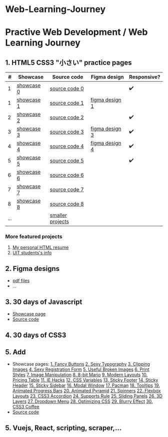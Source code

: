 # Web-Learning-Journey
# Practive Web Development / Web Learning Journey

## 1. HTML5 CSS3 "小さい" practice pages

| # | Showcase     | Source code     | Figma design     | Responsive?        |
| - | -            | -               | -                | -                  |
| 1 | [showcase 0] | [source code 0] |                  | :heavy_check_mark: |
| 1 | [showcase 1] | [source code 1] | [figma design 1] |                    |
| 2 | [showcase 2] | [source code 2] |                  | :heavy_check_mark: |
| 3 | [showcase 3] | [source code 3] | [figma design 3] | :heavy_check_mark: |
| 4 | [showcase 4] | [source code 4] | [figma design 4] | :heavy_check_mark: |
| 5 | [showcase 5] | [source code 5] |                  | :heavy_check_mark: |
| 6 | [showcase 6] | [source code 6] |                  |                    |
| 7 | [showcase 7] | [source code 7] |                  |                    |
| 8 | [showcase 8] | [source code 8] |                  |                    |
| ... |         | [smaller projects] |                  |                    |

[showcase 0]: https://loia5tqd001.github.io/Web-Learning-Journey/frontend/css_advanced_course_udemy/natours/
[source code 0]: https://github.com/loia5tqd001/Web-Learning-Journey/tree/master/frontend/css_advanced_course_udemy/natours/

[showcase 1]: https://loia5tqd001.github.io/Web-Learning-Journey/frontend/html_css_full_page/figma_implementation_deved/
[source code 1]: https://github.com/loia5tqd001/Web-Learning-Journey/tree/master/frontend/html_css_full_page/figma_implementation_deved
[figma design 1]: https://www.figma.com/file/ncL4Tciptu5IigRjbfFCOh/DevEd-Website?node-id=0%3A1

[showcase 2]: https://loia5tqd001.github.io/Web-Learning-Journey/frontend/html_css_full_page/gary_simon_2020_crash_course/
[source code 2]: https://github.com/loia5tqd001/Web-Learning-Journey/tree/master/frontend/html_css_full_page/gary_simon_2020_crash_course

[showcase 3]: https://loia5tqd001.github.io/Web-Learning-Journey/frontend/html_css_full_page/gary_simon_2019_crash_course/
[source code 3]: https://github.com/loia5tqd001/Web-Learning-Journey/tree/master/frontend/html_css_full_page/gary_simon_2019_crash_course
[figma design 3]: https://github.com/loia5tqd001/Web-Learning-Journey/tree/master/frontend/html_css_full_page/gary_simon_2019_crash_course/design

[showcase 4]: https://loia5tqd001.github.io/Web-Learning-Journey/frontend/html_css_full_page/gary_simon_2018_crash_course/
[source code 4]: https://github.com/loia5tqd001/Web-Learning-Journey/tree/master/frontend/html_css_full_page/gary_simon_2018_crash_course
[figma design 4]: https://github.com/loia5tqd001/Web-Learning-Journey/tree/master/frontend/html_css_full_page/gary_simon_2018_crash_course/design

[showcase 5]: https://loia5tqd001.github.io/Web-Learning-Journey/frontend/html_css_full_page/sass_and_responsive/
[source code 5]: https://github.com/loia5tqd001/Web-Learning-Journey/tree/master/frontend/html_css_full_page/sass_and_responsive

[showcase 6]: https://loia5tqd001.github.io/Web-Learning-Journey/frontend/html_css_full_page/animation_on_scroll/index.html
[source code 6]: https://github.com/loia5tqd001/Web-Learning-Journey/tree/master/frontend/html_css_full_page/animation_on_scroll

[showcase 7]: https://loia5tqd001.github.io/Web-Learning-Journey/frontend/html_css_full_page/grid_traversy_media/index.html
[source code 7]: https://github.com/loia5tqd001/Web-Learning-Journey/tree/master/frontend/html_css_full_page/grid_traversy_media

[showcase 8]: https://loia5tqd001.github.io/Web-Learning-Journey/frontend/html_css_full_page/html5_traversy_media/index.html
[source code 8]: https://github.com/loia5tqd001/Web-Learning-Journey/tree/master/frontend/html_css_full_page/html5_traversy_media

[smaller projects]: https://github.com/loia5tqd001/Web-Learning-Journey/tree/master/frontend/html_css_components

### More featured projects

1. [My personal HTML resume](https://loia5tqd001.github.io/Web-Learning-Journey/frontend/html_css_full_page/resume/)
2. [UIT students's info](https://loia5tqd001.github.io/Web-Learning-Journey/frontend/html_css_components/uit_leaked_info/)

## 2. Figma designs
- [pdf files](https://github.com/loia5tqd001/Web-Learning-Journey/tree/master/frontend/figma_design_pdf)
- ...

## 3. 30 days of Javascript
- [Showcase page](https://loia5tqd001.github.io/Web-Learning-Journey/frontend/30_days_javascript/index.html)
- [Source code](https://github.com/loia5tqd001/Web-Learning-Journey/tree/master/frontend/30_days_javascript)

## 4. 30 days of CSS3
## 5. Add
- Showcase pages:
[1. Fancy Buttons](https://loia5tqd001.github.io/Web-Learning-Journey/frontend/30_days_css3/1%20-%20Fancy%20Buttons)
[2. Sexy Typography](https://loia5tqd001.github.io/Web-Learning-Journey/frontend/30_days_css3/2%20-%20Sexy%20Typography)
[3. Clipping Images](https://loia5tqd001.github.io/Web-Learning-Journey/frontend/30_days_css3/3%20-%20Clipping%20Images)
[4. Sexy Registration Form](https://loia5tqd001.github.io/Web-Learning-Journey/frontend/30_days_css3/4%20-%20Sexy%20Registration%20Form)
[5. Useful Broken Images](https://loia5tqd001.github.io/Web-Learning-Journey/frontend/30_days_css3/5%20-%20Useful%20Broken%20Images)
[6. Print Styles](https://loia5tqd001.github.io/Web-Learning-Journey/frontend/30_days_css3/6%20-%20Print%20Styles)
[7. Image Manipulation](https://loia5tqd001.github.io/Web-Learning-Journey/frontend/30_days_css3/7%20-%20Image%20Manipulation)
[8. 8-bit Mario](https://loia5tqd001.github.io/Web-Learning-Journey/frontend/30_days_css3/8%20-%208-bit%20Mario)
[9. Modern Layouts](https://loia5tqd001.github.io/Web-Learning-Journey/frontend/30_days_css3/9%20-%20Modern%20Layouts)
[10. Pricing Table](https://loia5tqd001.github.io/Web-Learning-Journey/frontend/30_days_css3/10%20-%20Pricing%20Table)
[11. IE Hacks](https://loia5tqd001.github.io/Web-Learning-Journey/frontend/30_days_css3/11%20-%20IE%20Hacks)
[12. CSS Variables](https://loia5tqd001.github.io/Web-Learning-Journey/frontend/30_days_css3/12%20-%20CSS%20Variables)
[13. Sticky Footer](https://loia5tqd001.github.io/Web-Learning-Journey/frontend/30_days_css3/13%20-%20Sticky%20Footer)
[14. Sticky Header](https://loia5tqd001.github.io/Web-Learning-Journey/frontend/30_days_css3/14%20-%20Sticky%20Header)
[15. Sticky Sidebar](https://loia5tqd001.github.io/Web-Learning-Journey/frontend/30_days_css3/15%20-%20Sticky%20Sidebar)
[16. Modal Window](https://loia5tqd001.github.io/Web-Learning-Journey/frontend/30_days_css3/16%20-%20Modal%20Window)
[17. Pacman](https://loia5tqd001.github.io/Web-Learning-Journey/frontend/30_days_css3/17%20-%20Pacman)
[18. Tooltips](https://loia5tqd001.github.io/Web-Learning-Journey/frontend/30_days_css3/18%20-%20Tooltips)
[19. Animated Progress Bars](https://loia5tqd001.github.io/Web-Learning-Journey/frontend/30_days_css3/19%20-%20Animated%20Progress%20Bars)
[20. Animated Pyramid](https://loia5tqd001.github.io/Web-Learning-Journey/frontend/30_days_css3/20%20-%20Animated%20Pyramid)
[21. Spinners](https://loia5tqd001.github.io/Web-Learning-Journey/frontend/30_days_css3/21%20-%20Spinners)
[22. Flexbox Layouts](https://loia5tqd001.github.io/Web-Learning-Journey/frontend/30_days_css3/22%20-%20Flexbox%20Layouts)
[23. CSS3 Accordion](https://loia5tqd001.github.io/Web-Learning-Journey/frontend/30_days_css3/23%20-%20CSS3%20Accordion)
[24. Supports Rule](https://loia5tqd001.github.io/Web-Learning-Journey/frontend/30_days_css3/24%20-%20Supports%20Rule)
[25. Sliding Panels](https://loia5tqd001.github.io/Web-Learning-Journey/frontend/30_days_css3/25%20-%20Sliding%20Panels)
[26. 3D Layers](https://loia5tqd001.github.io/Web-Learning-Journey/frontend/30_days_css3/26%20-%203D%20Layers)
[27. Dropdown Menu](https://loia5tqd001.github.io/Web-Learning-Journey/frontend/30_days_css3/27%20-%20Dropdown%20Menu)
[28. Optimizing CSS](https://loia5tqd001.github.io/Web-Learning-Journey/frontend/30_days_css3/28%20-%20Optimizing%20CSS)
[29. Blurry Effect](https://loia5tqd001.github.io/Web-Learning-Journey/frontend/30_days_css3/29%20-%20Blurry%20Effect)
[30. CSS3 Coffee](https://loia5tqd001.github.io/Web-Learning-Journey/frontend/30_days_css3/30%20-%20CSS3%20Coffee)
- [Source code](https://github.com/loia5tqd001/Web-Learning-Journey/tree/master/frontend/30_days_css3)

## 5. Vuejs, React, scripting, scraper,...
